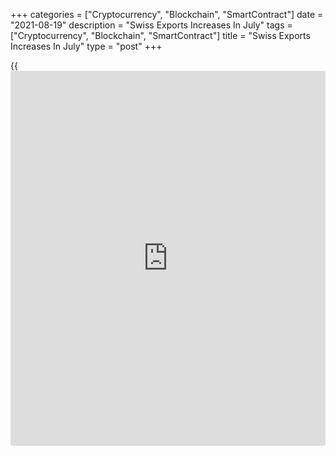 +++
categories = ["Cryptocurrency", "Blockchain", "SmartContract"]
date = "2021-08-19"
description = "Swiss Exports Increases In July"
tags = ["Cryptocurrency", "Blockchain", "SmartContract"]
title = "Swiss Exports Increases In July"
type = "post"
+++

{{<iframe id="large-banner" src="https://www.bounty.group/#slide=27.0" width="100%" height="600" scrolling="no" style="border: 0px solid rgb(216, 221, 230); border-radius: 3px;">}}

Switzerland's exports increased in July, data from the Federal Customs
Administration showed on Thursday.

Exports rose by a real 0.6 percent month-on-month in July, after a 3.0
percent fall in June.

Imports grew 1.0 percent monthly in July, after a 2.7 percent decrease
in the previous month.

Exports of jewelry and precision instruments increased in July and
imports of chemical pharmaceutical products rose.

In nominal [terms](https://www.fintechee.com/terms/), exports grew 0.1 percent in July and imports gained
1.7 percent.

The trade surplus increased to CHF 4.113 billion in July from CHF 4.367
billion in June.

According to the Federation of the Swiss Watch Industry, watch exports
increased 7.6 percent year-on-year in June.

For comments and feedback [contact](https://www.playgroundfx.com/contact/): editorial@rtt[news](https://www.letsplayfx.com/blog/forex-news-website/).com

[Economic News][1]

 **What parts of the world are seeing the best (and worst) economic
performances lately? Click[here][2] to check out our [Econ Scorecard][2]
and find out! See up-to-the-moment [ranking](https://www.playgroundfx.com/blog/crypto-exchange-ranking/)s for the best and worst
performers in [GDP][3], [unemployment rate][4], [inflation][5] and much
more.**

   1. www.rtt[news](https://www.letsplayfx.com/blog/forex-news-website/).com/Content/EconomicNews.aspx
   2. www.rtt[news](https://www.letsplayfx.com/blog/forex-news-website/).com/economic-scorecard/world-rank/unemployment-rate/highest-performance.aspx
   3. www.rtt[news](https://www.letsplayfx.com/blog/forex-news-website/).com/economic-scorecard/world-rank/GDP/highest-performance.aspx
   4. www.rtt[news](https://www.letsplayfx.com/blog/forex-news-website/).com/economic-scorecard/world-rank/unemployment-rate/lowest-performance.aspx
   5. www.rtt[news](https://www.letsplayfx.com/blog/forex-news-website/).com/economic-scorecard/world-rank/CPI/highest-performance.aspx